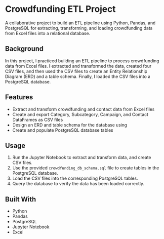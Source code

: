 # Crowdfunding ETL Project

A collaborative project to build an ETL pipeline using Python, Pandas, and PostgreSQL for extracting, transforming, and loading crowdfunding data from Excel files into a relational database.

## Background

In this project, I practiced building an ETL pipeline to process crowdfunding data from Excel files. I extracted and transformed the data, created four CSV files, and then used the CSV files to create an Entity Relationship Diagram (ERD) and a table schema. Finally, I loaded the CSV files into a PostgreSQL database.

## Features

- Extract and transform crowdfunding and contact data from Excel files
- Create and export Category, Subcategory, Campaign, and Contact DataFrames as CSV files
- Design an ERD and table schema for the database using 
- Create and populate PostgreSQL database tables

## Usage

1. Run the Jupyter Notebook to extract and transform data, and create CSV files.
2. Use the provided `crowdfunding_db_schema.sql` file to create tables in the PostgreSQL database.
3. Load the CSV files into the corresponding PostgreSQL tables.
4. Query the database to verify the data has been loaded correctly.

## Built With

- Python
- Pandas
- PostgreSQL
- Jupyter Notebook
- Excel
